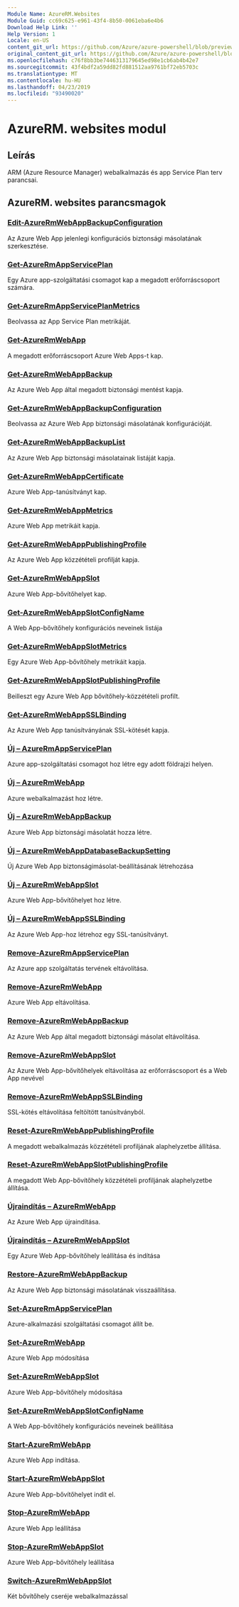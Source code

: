 ```yaml
---
Module Name: AzureRM.Websites
Module Guid: cc69c625-e961-43f4-8b50-0061eba6e4b6
Download Help Link: ''
Help Version: 1
Locale: en-US
content_git_url: https://github.com/Azure/azure-powershell/blob/preview/src/ResourceManager/Websites/Commands.Websites/help/AzureRM.Websites.md
original_content_git_url: https://github.com/Azure/azure-powershell/blob/preview/src/ResourceManager/Websites/Commands.Websites/help/AzureRM.Websites.md
ms.openlocfilehash: c76f8bb3be7446313179645ed98e1cb6ab4b42e7
ms.sourcegitcommit: 43f4bdf2a59dd82fd881512aa9761bf72eb5703c
ms.translationtype: MT
ms.contentlocale: hu-HU
ms.lasthandoff: 04/23/2019
ms.locfileid: "93490020"
---
```

# AzureRM. websites modul
## Leírás
ARM (Azure Resource Manager) webalkalmazás és app Service Plan terv parancsai.

## AzureRM. websites parancsmagok
### [Edit-AzureRmWebAppBackupConfiguration](Edit-AzureRmWebAppBackupConfiguration.md)
Az Azure Web App jelenlegi konfigurációs biztonsági másolatának szerkesztése.

### [Get-AzureRmAppServicePlan](Get-AzureRmAppServicePlan.md)
Egy Azure app-szolgáltatási csomagot kap a megadott erőforráscsoport számára.

### [Get-AzureRmAppServicePlanMetrics](Get-AzureRmAppServicePlanMetrics.md)
Beolvassa az App Service Plan metrikáját.

### [Get-AzureRmWebApp](Get-AzureRmWebApp.md)
A megadott erőforráscsoport Azure Web Apps-t kap.

### [Get-AzureRmWebAppBackup](Get-AzureRmWebAppBackup.md)
Az Azure Web App által megadott biztonsági mentést kapja.

### [Get-AzureRmWebAppBackupConfiguration](Get-AzureRmWebAppBackupConfiguration.md)
Beolvassa az Azure Web App biztonsági másolatának konfigurációját.

### [Get-AzureRmWebAppBackupList](Get-AzureRmWebAppBackupList.md)
Az Azure Web App biztonsági másolatainak listáját kapja.

### [Get-AzureRmWebAppCertificate](Get-AzureRmWebAppCertificate.md)
Azure Web App-tanúsítványt kap.

### [Get-AzureRmWebAppMetrics](Get-AzureRmWebAppMetrics.md)
Azure Web App metrikáit kapja.

### [Get-AzureRmWebAppPublishingProfile](Get-AzureRmWebAppPublishingProfile.md)
Az Azure Web App közzétételi profilját kapja.

### [Get-AzureRmWebAppSlot](Get-AzureRmWebAppSlot.md)
Azure Web App-bővítőhelyet kap.

### [Get-AzureRmWebAppSlotConfigName](Get-AzureRmWebAppSlotConfigName.md)
A Web App-bővítőhely konfigurációs neveinek listája

### [Get-AzureRmWebAppSlotMetrics](Get-AzureRmWebAppSlotMetrics.md)
Egy Azure Web App-bővítőhely metrikáit kapja.

### [Get-AzureRmWebAppSlotPublishingProfile](Get-AzureRmWebAppSlotPublishingProfile.md)
Beilleszt egy Azure Web App bővítőhely-közzétételi profilt.

### [Get-AzureRmWebAppSSLBinding](Get-AzureRmWebAppSSLBinding.md)
Az Azure Web App tanúsítványának SSL-kötését kapja.

### [Új – AzureRmAppServicePlan](New-AzureRmAppServicePlan.md)
Azure app-szolgáltatási csomagot hoz létre egy adott földrajzi helyen.

### [Új – AzureRmWebApp](New-AzureRmWebApp.md)
Azure webalkalmazást hoz létre.

### [Új – AzureRmWebAppBackup](New-AzureRmWebAppBackup.md)
Azure Web App biztonsági másolatát hozza létre.

### [Új – AzureRmWebAppDatabaseBackupSetting](New-AzureRmWebAppDatabaseBackupSetting.md)
Új Azure Web App biztonságimásolat-beállításának létrehozása

### [Új – AzureRmWebAppSlot](New-AzureRmWebAppSlot.md)
Azure Web App-bővítőhelyet hoz létre.

### [Új – AzureRmWebAppSSLBinding](New-AzureRmWebAppSSLBinding.md)
Az Azure Web App-hoz létrehoz egy SSL-tanúsítványt.

### [Remove-AzureRmAppServicePlan](Remove-AzureRmAppServicePlan.md)
Az Azure app szolgáltatás tervének eltávolítása.

### [Remove-AzureRmWebApp](Remove-AzureRmWebApp.md)
Azure Web App eltávolítása.

### [Remove-AzureRmWebAppBackup](Remove-AzureRmWebAppBackup.md)
Az Azure Web App által megadott biztonsági másolat eltávolítása.

### [Remove-AzureRmWebAppSlot](Remove-AzureRmWebAppSlot.md)
Az Azure Web App-bővítőhelyek eltávolítása az erőforráscsoport és a Web App nevével

### [Remove-AzureRmWebAppSSLBinding](Remove-AzureRmWebAppSSLBinding.md)
SSL-kötés eltávolítása feltöltött tanúsítványból.

### [Reset-AzureRmWebAppPublishingProfile](Reset-AzureRmWebAppPublishingProfile.md)
A megadott webalkalmazás közzétételi profiljának alaphelyzetbe állítása.

### [Reset-AzureRmWebAppSlotPublishingProfile](Reset-AzureRmWebAppSlotPublishingProfile.md)
A megadott Web App-bővítőhely közzétételi profiljának alaphelyzetbe állítása.

### [Újraindítás – AzureRmWebApp](Restart-AzureRmWebApp.md)
Az Azure Web App újraindítása.

### [Újraindítás – AzureRmWebAppSlot](Restart-AzureRmWebAppSlot.md)
Egy Azure Web App-bővítőhely leállítása és indítása

### [Restore-AzureRmWebAppBackup](Restore-AzureRmWebAppBackup.md)
Az Azure Web App biztonsági másolatának visszaállítása.

### [Set-AzureRmAppServicePlan](Set-AzureRmAppServicePlan.md)
Azure-alkalmazási szolgáltatási csomagot állít be.

### [Set-AzureRmWebApp](Set-AzureRmWebApp.md)
Azure Web App módosítása

### [Set-AzureRmWebAppSlot](Set-AzureRmWebAppSlot.md)
Azure Web App-bővítőhely módosítása

### [Set-AzureRmWebAppSlotConfigName](Set-AzureRmWebAppSlotConfigName.md)
A Web App-bővítőhely konfigurációs neveinek beállítása

### [Start-AzureRmWebApp](Start-AzureRmWebApp.md)
Azure Web App indítása.

### [Start-AzureRmWebAppSlot](Start-AzureRmWebAppSlot.md)
Azure Web App-bővítőhelyet indít el.

### [Stop-AzureRmWebApp](Stop-AzureRmWebApp.md)
Azure Web App leállítása

### [Stop-AzureRmWebAppSlot](Stop-AzureRmWebAppSlot.md)
Azure Web App-bővítőhely leállítása

### [Switch-AzureRmWebAppSlot](Switch-AzureRmWebAppSlot.md)
Két bővítőhely cseréje webalkalmazással


